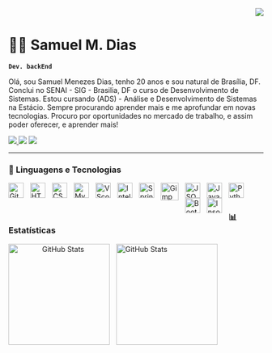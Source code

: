 
<img align="right" src="https://komarev.com/ghpvc/?username=samucaWU&color=7CFC00"><br>
# 👨‍💻 Samuel M. Dias

**`Dev. backEnd`**

Olá, sou Samuel Menezes Dias, tenho 20 anos e sou natural de Brasília, DF. Conclui no SENAI - SIG - Brasilia, DF o curso de Desenvolvimento de Sistemas. Estou cursando (ADS) -  Análise e Desenvolvimento de Sistemas na Estácio. Sempre procurando aprender mais e me aprofundar em novas tecnologias. Procuro por oportunidades no mercado de trabalho, e assim poder oferecer, e aprender mais! 

<dev align = "left">

   <!-- Linkedin-->
<a href="https://www.linkedin.com/in/samuel-menezes-dias-a5a723325/?sub_confirmation=1" target="_blank"><img src="https://img.shields.io/badge/-LinkedIn-%230077B5?style=for-the-badge&logo=inspire&logoColor=white" target="_blank">
    </a> <!--Github -->
     <a href="https://github.com/samucaWU?tab=repositories" target="_blank"><img src="https://img.shields.io/badge/GitHub-100000?style=for-the-badge&logo=github&logoColor=white" target="_blank"></a>
        <!-- Email -->
      <a href = "mailto:samucawhatsup@gmail.com"><img src="https://img.shields.io/badge/Gmail-D14836?style=for-the-badge&logo=gmail&logoColor=white"></a>

</dev>

---

### 🤖 Linguagens e Tecnologias

<img 
    align="left" 
    alt="Git" 
    title="Git"
    width="30px" 
    style="padding-right: 10px;" 
    src="https://cdn.jsdelivr.net/gh/devicons/devicon@latest/icons/git/git-original.svg" 
/>
<img 
    align="left" 
    alt="HTML"
    title="HTML" 
    width="30px" 
    style="padding-right: 10px;" 
    src="https://cdn.jsdelivr.net/gh/devicons/devicon@latest/icons/html5/html5-original.svg" 
/>
<img 
    align="left" 
    alt="CSS" 
    title="CSS"
    width="30px" 
    style="padding-right: 10px;" 
    src="https://cdn.jsdelivr.net/gh/devicons/devicon@latest/icons/css3/css3-original.svg" 
/>
<img
    align="left"
    alt="MySQL" 
    title="MySQL"
    width="30px" 
    style="padding-right: 10px;" 
src="https://cdn.jsdelivr.net/gh/devicons/devicon@latest/icons/mysql/mysql-original.svg" /> 


<img 
    align="left"
    alt="VScode" 
    title="VScode"
    width="30px" 
    style="padding-right: 10px;" 
src="https://cdn.jsdelivr.net/gh/devicons/devicon@latest/icons/vscode/vscode-original.svg" />
<img
    align="left"
    alt="Intellij" 
    title="Intellij"
    width="30px" 
    style="padding-right: 10px;"
 src="https://cdn.jsdelivr.net/gh/devicons/devicon@latest/icons/intellij/intellij-original.svg" />


<img
    align="left"
    alt="Spring" 
    title="Spring"
    width="30px" 
    style="padding-right: 10px;"
 src="https://cdn.jsdelivr.net/gh/devicons/devicon@latest/icons/spring/spring-original.svg" />

<img
align="left" 
    alt="Gimp" 
    title="Gimp"
    width="35px" 
    style="padding-right: 10px;" src="https://cdn.jsdelivr.net/gh/devicons/devicon@latest/icons/gimp/gimp-original.svg" />
          

<img
align="left" 
    alt="JSON" 
    title="JSON"
    width="30px" 
    style="padding-right: 10px;"
 src="https://cdn.jsdelivr.net/gh/devicons/devicon@latest/icons/json/json-original.svg" />
          

<img
align="left" 
    alt="Java" 
    title="Java"
    width="30px" 
    style="padding-right: 10px;" src="https://cdn.jsdelivr.net/gh/devicons/devicon@latest/icons/java/java-plain.svg" />
          

<img 
    align="left" 
    alt="Python" 
    title="Python"
    width="30px" 
    style="padding-right: 10px;" 
    src="https://cdn.jsdelivr.net/gh/devicons/devicon@latest/icons/python/python-original.svg" 
/>
<img 
    align="left" 
    alt="BootStrap" 
    title="BootStrap"
    width="30px" 
    style="padding-right: 10px;"
    src="https://cdn.jsdelivr.net/gh/devicons/devicon@latest/icons/bootstrap/bootstrap-original.svg" />
<img
    align="left" 
    alt="Insomnia" 
    title="Insomnia"
    width="30px" 
    style="padding-right: 10px;"
 src="https://cdn.jsdelivr.net/gh/devicons/devicon@latest/icons/insomnia/insomnia-original.svg" />
          

<br/>
<br/>


### 📊 Estatísticas

<p align = "center">
  <img 
    align="left" 
    alt="GitHub Stats" 
    height="200" 
    style="padding-right: 10px;" 
    src="https://github-readme-stats.vercel.app/api?username=samucaWU&show_icons=true&theme=tokyonight&include_all_commits=true&locale=pt-br" 
  />

<img 
      align="left" 
      alt="GitHub Stats" 
      height="200" 
      src="https://github-readme-stats.vercel.app/api/top-langs/?username=samucaWU&theme=tokyonight&layout=compact&custom_title=Tecnologias&langs_count=9" 
  />
</p>



<!-- @import "[TOC]" {cmd="toc" depthFrom=1 depthTo=6 orderedList=false} -->
